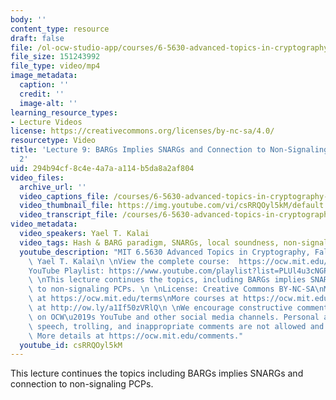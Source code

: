 ```yaml
---
body: ''
content_type: resource
draft: false
file: /ol-ocw-studio-app/courses/6-5630-advanced-topics-in-cryptography-fall-2023/65630-f23-lecture-9-part-2_360p_16_9.mp4
file_size: 151243992
file_type: video/mp4
image_metadata:
  caption: ''
  credit: ''
  image-alt: ''
learning_resource_types:
- Lecture Videos
license: https://creativecommons.org/licenses/by-nc-sa/4.0/
resourcetype: Video
title: 'Lecture 9: BARGs Implies SNARGs and Connection to Non-Signaling PCPs, Part
  2'
uid: 294b94cf-8c4e-4a7a-a114-b5da8a2af804
video_files:
  archive_url: ''
  video_captions_file: /courses/6-5630-advanced-topics-in-cryptography-fall-2023/1-7Ekozk7L1UTHz-6gmSqxr7uuvd0cZyS_transcript.webvtt
  video_thumbnail_file: https://img.youtube.com/vi/csRRQOyl5kM/default.jpg
  video_transcript_file: /courses/6-5630-advanced-topics-in-cryptography-fall-2023/1-7Ekozk7L1UTHz-6gmSqxr7uuvd0cZyS_transcript.pdf
video_metadata:
  video_speakers: Yael T. Kalai
  video_tags: Hash & BARG paradigm, SNARGs, local soundness, non-signaling PCP
  youtube_description: "MIT 6.5630 Advanced Topics in Cryptography, Fall 2023\nInstructor:\
    \ Yael T. Kalai\n \nView the complete course:  https://ocw.mit.edu/courses/6-5630-advanced-topics-in-cryptography-fall-2023/\n\
    YouTube Playlist: https://www.youtube.com/playlist?list=PLUl4u3cNGP61EZllk7zwgvPbI4kbnKhWz\n\
    \ \nThis lecture continues the topics, including BARGs implies SNARGs and connection\
    \ to non-signaling PCPs. \n \nLicense: Creative Commons BY-NC-SA\nMore information\
    \ at https://ocw.mit.edu/terms\nMore courses at https://ocw.mit.edu\nSupport OCW\
    \ at http://ow.ly/a1If50zVRlQ\n \nWe encourage constructive comments and discussion\
    \ on OCW\u2019s YouTube and other social media channels. Personal attacks, hate\
    \ speech, trolling, and inappropriate comments are not allowed and may be removed.\
    \ More details at https://ocw.mit.edu/comments."
  youtube_id: csRRQOyl5kM
---
```

This lecture continues the topics including BARGs implies SNARGs and connection to non-signaling PCPs.